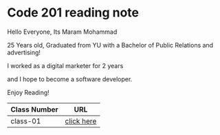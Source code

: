 # Code 201 reading note

Hello Everyone, Its Maram Mohammad

25 Years old, Graduated from YU with a Bachelor of Public Relations and advertising!

I worked as a digital marketer for 2 years

and I hope to become a software developer.

Enjoy Reading!

| Class Number  |      URL      |
| ------------- | ------------- |
| class-01      | [click here](https://maramhmohammad.github.io/code-201-reading-notes/class-01) |
 
